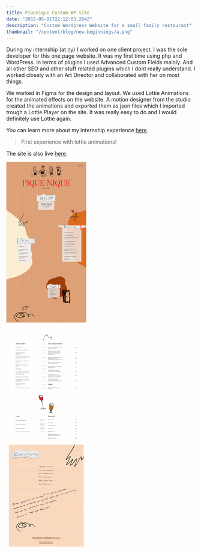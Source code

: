 ```yaml
---
title: Piuenique Custom WP site
date: "2015-05-01T22:12:03.284Z"
description: "Custom Wordpress Website for a small family restaurant"
thumbnail: "/content/blog/new-beginnings/a.png"
---
```

During my internship (at [ny](https://www.ny.se/)) I worked on one client project. I was the sole developer for this one page website. It was my first time using php and WordPress. In terms of plugins I used Advanced Custom Fields mainly. And all other SEO and other stuff related plugins which I dont really understand. I worked closely with an Art Director and collaborated with her on most things.

We worked in Figma for the design and layout. We used Lottie Animations for the animated effects on the website. A motion designer from the studio created the animations and exported them as json files which I imported trough a Lottie Player on the site. It was really easy to do and I would definitely use Lottie again.

You can learn more about my internship experience [here](https://ny.se/intern/george-kolev/).

>First experience with lottie animations!


The site is also live [here](https://www.piquenique.se/).

![Website Screenshot](./full.png)
